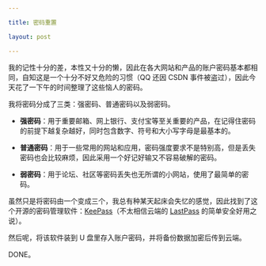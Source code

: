 ```yaml
---

title: 密码重置

layout: post

---
```

我的记性十分的差，本性又十分的懒，因此在各大网站和产品的账户密码基本都相同，自知这是一个十分不好又危险的习惯（QQ 还因 CSDN 事件被盗过），因此今天花了一下午的时间整理了这些恼人的密码。

我将密码分成了三类：强密码、普通密码以及弱密码。

* **强密码**：用于重要邮箱、网上银行、支付宝等至关重要的产品，在记得住密码的前提下越复杂越好，同时包含数字、符号和大小写字母是最基本的。

* **普通密码**：用于一些常用的网站和应用，密码强度要求不是特别高，但是丢失密码也会比较麻烦，因此采用一个好记好输又不容易破解的密码。

* **弱密码**：用于论坛、社区等密码丢失也无所谓的小网站，使用了最简单的密码。

虽然只是将密码由一个变成三个，我总有种某天起床会失忆的感觉，因此找到了这个开源的密码管理软件：[KeePass][1]（不太相信云端的 [LastPass][2] 的简单安全好用之说）。

然后呢，将该软件装到 U 盘里存入账户密码，并将备份数据加密后传到云端。

DONE。

[1]:http://keepass.info
[2]:https://lastpass.com/